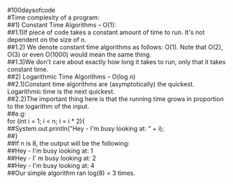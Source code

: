 #100daysofcode<br>
#Time complexity of a program:<br>
##1) Constant Time Algorithms – O(1): <br>
##1.1)If piece of code takes a constant amount of time to run. It's not dependent on the size of n.<br>
##1.2) We denote constant time algorithms as follows: O(1). Note that O(2), O(3) or even O(1000) would mean the same thing.<br>
##1.3)We don't care about exactly how long it takes to run, only that it takes constant time.<br>
##2) Logarithmic Time Algorithms – O(log n)<br>
##2.1)Constant time algorithms are (asymptotically) the quickest. Logarithmic time is the next quickest. <br>
##2.2)The important thing here is that the running time grows in proportion to the logarithm of the input.<br>
##e.g:<br> for (int i = 1; i < n; i = i * 2){<br>
##System.out.println("Hey - I'm busy looking at: " + i);<br>
##}<br>
##If n is 8, the output will be the following:    <br>
##Hey - I'm busy looking at: 1<br>
##Hey - I' m busy looking at: 2<br>
##Hey - I'm busy looking at: 4<br>
##Our simple algorithm ran log(8) = 3 times.<br>
